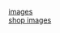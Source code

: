 [images](https://storage.googleapis.com/devifood_images/images/)  
[shop images](https://storage.googleapis.com/devifood_images/shopImages/)
